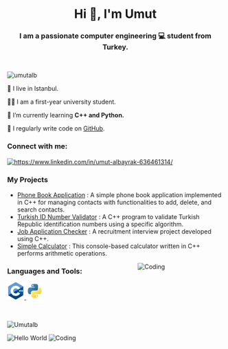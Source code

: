 <h1 align="center">Hi 👋, I'm Umut</h1>
<h3 align="center">I am a passionate computer engineering 💻 student from Turkey.</h3>
&nbsp;&nbsp;&nbsp;&nbsp;
<p align="left">
  <img src="https://komarev.com/ghpvc/?username=umutalb&label=Profile%20views&color=0e75b6&style=flat" alt="umutalb" />
</p>

🌉 I live in Istanbul.

🧑‍🎓 I am a first-year university student.

🌱 I’m currently learning **C++ and Python.**

📝 I regularly write code on [GitHub](https://github.com/Umutalb).

<h3 align="left">Connect with me:</h3>
<p align="left">
<a href="https://www.linkedin.com/in/umut-albayrak-636461314/" target="blank"><img align="center" src="https://raw.githubusercontent.com/rahuldkjain/github-profile-readme-generator/master/src/images/icons/Social/linked-in-alt.svg" alt="https://www.linkedin.com/in/umut-albayrak-636461314/" height="30" width="40" /></a>
</p>

### My Projects
- [Phone Book Application](https://github.com/Umutalb/PhoneBook) : A simple phone book application implemented in C++ for managing contacts with functionalities to add, delete, and search contacts.
- [Turkish ID Number Validator](https://github.com/Umutalb/TurkishIdNumberValidator) : A C++ program to validate Turkish Republic identification numbers using a specific algorithm.
- [Job Application Checker](https://github.com/Umutalb/JobApplicationChecker) : A recruitment interview project developed using C++.
- [Simple Calculator](https://github.com/Umutalb/SimpleCalculator) : This console-based calculator written in C++ performs arithmetic operations.

<p align="left"></p>
<div align="center">
 
  </a>
</div>
<img src="https://github.com/Umutalb/Umutalb/blob/main/img/EatSleepCodeRepeat.gif" alt="Coding" width="200" height="200" align="right">
<h3 align="left">Languages and Tools:</h3>
<p align="left">
  <a href="https://www.w3schools.com/cpp/" target="_blank" rel="noreferrer">
    <img src="https://raw.githubusercontent.com/devicons/devicon/master/icons/cplusplus/cplusplus-original.svg" alt="cplusplus" width="40" height="40"/>
  </a>
  <a href="https://www.python.org" target="_blank" rel="noreferrer">
    <img src="https://raw.githubusercontent.com/devicons/devicon/master/icons/python/python-original.svg" alt="python" width="40" height="40"/>
  </a>
</p>
&nbsp;&nbsp;&nbsp;&nbsp;
<p align="left">
  <img align="center" src="https://github-readme-stats.vercel.app/api/top-langs/?username=Umutalb&theme=material-palenight&hide_border=false&include_all_commits=false&count_private=false&layout=compact" alt="Umutalb" />
</p>
<p align="left">
  <img src="https://media.giphy.com/media/h408T6Y5GfmXBKW62l/giphy.gif" alt="Hello World" width="300" />
  <img src="https://media.giphy.com/media/bGgsc5mWoryfgKBx1u/giphy.gif" alt="Coding" width="300" />
</p>
